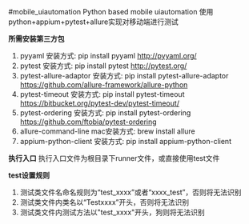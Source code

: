 #mobile_uiautomation
Python based mobile uiautomation
使用python+appium+pytest+allure实现对移动端进行测试

**所需安装第三方包**
1. pyyaml
安装方式: pip install pyyaml
http://pyyaml.org/
2. pytest
安装方式: pip install pytest
http://pytest.org/
3. pytest-allure-adaptor
安装方式: pip install pytest-allure-adaptor
https://github.com/allure-framework/allure-python
4. pytest-timeout
安装方式: pip install pytest-timeout
https://bitbucket.org/pytest-dev/pytest-timeout/
5. pytest-ordering
安装方式: pip install pytest-ordering
https://github.com/ftobia/pytest-ordering
6. allure-command-line
mac安装方式: brew install allure
7. appium-python-client
安装方式: pip install appium-python-client


**执行入口**
执行入口文件为根目录下runner文件，或直接使用test文件


**test设置规则**
1. 测试类文件名命名规则为“test_xxxx”或者“xxxx_test”，否则将无法识别
2. 测试类文件内类名以“Testxxxx”开头，否则将无法识别
3. 测试类文件内测试方法以"test_xxxx"开头，狗则将无法识别